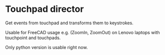 # Touchpad director

Get events from touchpad and transforms them to keystrokes.

Usable for FreeCAD usage e.g. (ZoomIn, ZoomOut) on Lenovo laptops with touchpoint and touchpads.

Only python version is usable right now.
